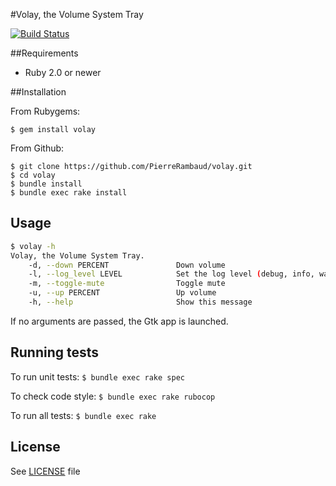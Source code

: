 #Volay, the Volume System Tray

[![Build Status](https://travis-ci.org/PierreRambaud/volay.svg)](https://travis-ci.org/PierreRambaud/volay)

##Requirements

 * Ruby 2.0 or newer

##Installation

From Rubygems:

```
$ gem install volay
```

From Github:

```
$ git clone https://github.com/PierreRambaud/volay.git
$ cd volay
$ bundle install
$ bundle exec rake install
```

## Usage

```bash
$ volay -h
Volay, the Volume System Tray.
    -d, --down PERCENT               Down volume
    -l, --log_level LEVEL            Set the log level (debug, info, warn, error, fatal)
    -m, --toggle-mute                Toggle mute
    -u, --up PERCENT                 Up volume
    -h, --help                       Show this message
```

If no arguments are passed, the Gtk app is launched.

## Running tests

To run unit tests:
`$ bundle exec rake spec`

To check code style:
`$ bundle exec rake rubocop`

To run all tests:
`$ bundle exec rake`

## License
See [LICENSE](LICENSE) file
